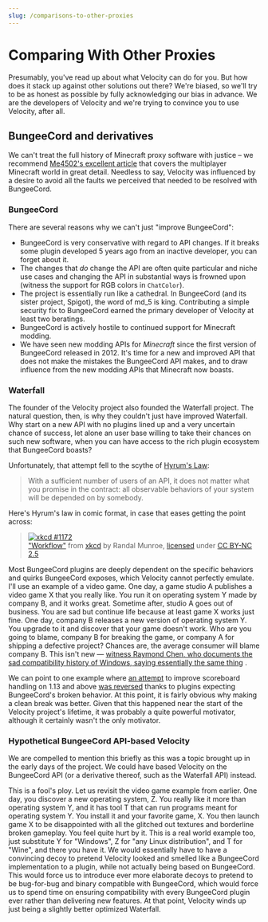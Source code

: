```yaml
---
slug: /comparisons-to-other-proxies
---
```


# Comparing With Other Proxies

Presumably, you've read up about what Velocity can do for you. But how does it stack up against
other solutions out there? We're biased, so we'll try to be as honest as possible by fully
acknowledging our bias in advance. We are the developers of Velocity and we're trying to convince
you to use Velocity, after all.

## BungeeCord and derivatives

We can't treat the full history of Minecraft proxy software with justice – we recommend
[Me4502's excellent article](https://madelinemiller.dev/blog/decade-of-minecraft-multiplayer/) that
covers the multiplayer Minecraft world in great detail. Needless to say, Velocity was influenced by
a desire to avoid all the faults we perceived that needed to be resolved with BungeeCord.

### BungeeCord

There are several reasons why we can't just "improve BungeeCord":

- BungeeCord is very conservative with regard to API changes. If it breaks some plugin developed 5
  years ago from an inactive developer, you can forget about it.
- The changes that _do_ change the API are often quite particular and niche use cases and changing
  the API in substantial ways is frowned upon (witness the support for RGB colors in `ChatColor`).
- The project is essentially run like a cathedral. In BungeeCord (and its sister project, Spigot),
  the word of md_5 is king. Contributing a simple security fix to BungeeCord earned the primary
  developer of Velocity at least two beratings.
- BungeeCord is actively hostile to continued support for Minecraft modding.
- We have seen new modding APIs for _Minecraft_ since the first version of BungeeCord released
  in 2012. It's time for a new and improved API that does not make the mistakes the BungeeCord API
  makes, and to draw influence from the new modding APIs that Minecraft now boasts.

### Waterfall

The founder of the Velocity project also founded the Waterfall project. The natural question, then,
is why they couldn't just have improved Waterfall. Why start on a new API with no plugins lined up
and a very uncertain chance of success, let alone an user base willing to take their chances on such
new software, when you can have access to the rich plugin ecosystem that BungeeCord boasts?

Unfortunately, that attempt fell to the scythe of [Hyrum's Law](https://www.hyrumslaw.com/):

> With a sufficient number of users of an API, it does not matter what you promise in the contract:
> all observable behaviors of your system will be depended on by somebody.

Here's Hyrum's law in comic format, in case that eases getting the point across:

> [![xkcd #1172](https://imgs.xkcd.com/comics/workflow.png)](https://xkcd.com/1172/)  
> ["Workflow"](https://xkcd.com/1172/) from [xkcd](https://xkcd.com/) by Randal Munroe,
> [licensed](https://xkcd.com/license.html) under
> [CC BY-NC 2.5](https://creativecommons.org/licenses/by-nc/2.5/)

Most BungeeCord plugins are deeply dependent on the specific behaviors and quirks BungeeCord
exposes, which Velocity cannot perfectly emulate. I'll use an example of a video game. One day, a
game studio A publishes a video game X that you really like. You run it on operating system Y made
by company B, and it works great. Sometime after, studio A goes out of business. You are sad but
continue life because at least game X works just fine. One day, company B releases a new version of
operating system Y. You upgrade to it and discover that your game doesn't work. Who are you going to
blame, company B for breaking the game, or company A for shipping a defective project? Chances are,
the average consumer will blame company B. This isn't new —
[witness Raymond Chen, who documents the sad compatibility history of Windows, saying essentially the same thing](https://devblogs.microsoft.com/oldnewthing/20110131-00/?p=11633)
.

We can point to one example where
[an attempt](https://github.com/PaperMC/Waterfall/commit/c8eb6aec7bac82fd309fa6d6113b8a0418317b01)
to improve scoreboard handling on 1.13 and above
[was reversed](https://github.com/PaperMC/Waterfall/issues/255) thanks to plugins expecting
BungeeCord's broken behavior. At this point, it is fairly obvious why making a clean break was
better. Given that this happened near the start of the Velocity project's lifetime, it was probably
a quite powerful motivator, although it certainly wasn't the only motivator.

### Hypothetical BungeeCord API-based Velocity

We are compelled to mention this briefly as this was a topic brought up in the early days of the
project. We could have based Velocity on the BungeeCord API (or a derivative thereof, such as the
Waterfall API) instead.

This is a fool's ploy. Let us revisit the video game example from earlier. One day, you discover a
new operating system, Z. You really like it more than operating system Y, and it has tool T that can
run programs meant for operating system Y. You install it and your favorite game, X. You then launch
game X to be disappointed with all the glitched out textures and borderline broken gameplay. You
feel quite hurt by it. This is a real world example too, just substitute Y for "Windows", Z for "any
Linux distribution", and T for "Wine", and there you have it. We would essentially have to have a
convincing decoy to pretend Velocity looked and smelled like a BungeeCord implementation to a
plugin, while not actually being based on BungeeCord. This would force us to introduce ever more
elaborate decoys to pretend to be bug-for-bug and binary compatible with BungeeCord, which would
force us to spend time on ensuring compatibility with every BungeeCord plugin ever rather than
delivering new features. At that point, Velocity winds up just being a slightly better optimized
Waterfall.
